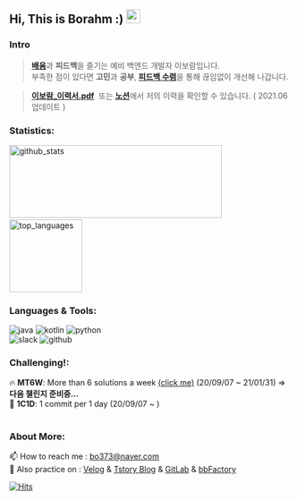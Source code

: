 <h2> Hi, This is Borahm :) <img src="https://media.giphy.com/media/hvRJCLFzcasrR4ia7z/giphy.gif" width="25px"> </h2>


### Intro

> [**배움**](https://velog.io/@bky373/)과 **피드백**을 즐기는 예비 백엔드 개발자 이보람입니다.<br/>
> 부족한 점이 있다면 **고민**과 **공부**, [**피드백 수렴**](https://github.com/next-step/kotlin-blackjack/pull/34)을 통해 끊임없이 개선해 나갑니다.

> [**이보람_이력서.pdf**](https://github.com/bky373/bky373/files/6687902/_.pdf)  &nbsp;또는 [**노션**](https://www.notion.so/f0cbdb8269c846b5a8b164f0eb08f236)에서 저의 이력을 확인할 수 있습니다. ( 2021.06 업데이트 )



### Statistics:

<p align="left">
  <img alt="github_stats" src="https://github-readme-stats.vercel.app/api?username=bky373&hide=stars&show_icons=true&theme=radical" width="380" height="130"/> &nbsp;
  <img alt="top_languages" src="https://github-readme-stats.vercel.app/api/top-langs/?username=bky373&layout=compact&theme=radical" height="130">
</p>


### Languages & Tools: 

<p>
  <img alt="java" src="https://img.shields.io/badge/-Java-FF7A59?style=flat-square&logo=java&logoColor=white" />
  <img alt="kotlin" src="https://img.shields.io/badge/-Kotlin-01B3E3?style=flat-square&logo=kotlin&logoColor=white" />
  <img alt="python" src="https://img.shields.io/badge/-Python-5881D8?style=flat-square&logo=python&logoColor=white" />
  <br>
  <img alt="slack" src="https://img.shields.io/badge/-Slack-FF4785?style=flat-square&logo=slack&logoColor=white" />
  <img alt="github" src="https://img.shields.io/badge/-Github-313131?style=flat-square&logo=github&logoColor=white" />
</p>


### Challenging!:

🔥 **MT6W**: More than 6 solutions a week [(click me)](https://github.com/bky373/problem-solving)  (20/09/07 ~ 21/01/31) => **다음 챌린지 준비중...** <br>
:triangular_flag_on_post: **1C1D**: 1 commit per 1 day (20/09/07 ~ )<br><br>


### About More:

📫 How to reach me : bo373@naver.com <br>
🌱 Also practice on :  [Velog](https://velog.io/@bky373/) & [Tstory Blog](https://bky373.tistory.com/) & [GitLab](https://kdt-gitlab.elice.io/bky373) & [bbFactory](https://github.com/bbFactory) 

[![Hits](https://hits.seeyoufarm.com/api/count/incr/badge.svg?url=https%3A%2F%2Fgithub.com%2Fbky373%2Fhit-counter&count_bg=%23FF4EB6&title_bg=%23555555&icon=&icon_color=%23F934A8&title=toured&edge_flat=true)](https://hits.seeyoufarm.com)

<!--
Here are some ideas to get you started:

- 🔭 I’m currently working on ...
- 🌱 I’m currently learning ...
- 👯 I’m looking to collaborate on ...
- 🤔 I’m looking for help with ...
- 💬 Ask me about ...
- 📫 How to reach me: ...
- 😄 Pronouns: ...
- ⚡ Fun fact: ...
  --> 
